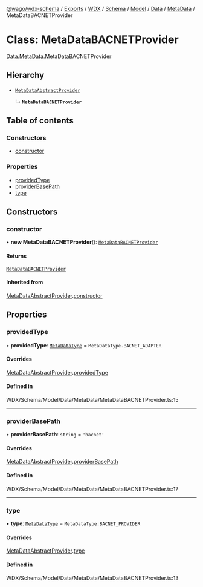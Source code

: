 [@wago/wdx-schema](../README.md) / [Exports](../modules.md) / [WDX](../modules/WDX.md) / [Schema](../modules/WDX.Schema.md) / [Model](../modules/WDX.Schema.Model.md) / [Data](../modules/WDX.Schema.Model.Data.md) / [MetaData](../modules/WDX.Schema.Model.Data.MetaData.md) / MetaDataBACNETProvider

# Class: MetaDataBACNETProvider

[Data](../modules/WDX.Schema.Model.Data.md).[MetaData](../modules/WDX.Schema.Model.Data.MetaData.md).MetaDataBACNETProvider

## Hierarchy

- [`MetaDataAbstractProvider`](WDX.Schema.Model.Data.MetaData.MetaDataAbstractProvider.md)

  ↳ **`MetaDataBACNETProvider`**

## Table of contents

### Constructors

- [constructor](WDX.Schema.Model.Data.MetaData.MetaDataBACNETProvider.md#constructor)

### Properties

- [providedType](WDX.Schema.Model.Data.MetaData.MetaDataBACNETProvider.md#providedtype)
- [providerBasePath](WDX.Schema.Model.Data.MetaData.MetaDataBACNETProvider.md#providerbasepath)
- [type](WDX.Schema.Model.Data.MetaData.MetaDataBACNETProvider.md#type)

## Constructors

### constructor

• **new MetaDataBACNETProvider**(): [`MetaDataBACNETProvider`](WDX.Schema.Model.Data.MetaData.MetaDataBACNETProvider.md)

#### Returns

[`MetaDataBACNETProvider`](WDX.Schema.Model.Data.MetaData.MetaDataBACNETProvider.md)

#### Inherited from

[MetaDataAbstractProvider](WDX.Schema.Model.Data.MetaData.MetaDataAbstractProvider.md).[constructor](WDX.Schema.Model.Data.MetaData.MetaDataAbstractProvider.md#constructor)

## Properties

### providedType

• **providedType**: [`MetaDataType`](../enums/WDX.Schema.Model.Data.MetaData.MetaDataType.md) = `MetaDataType.BACNET_ADAPTER`

#### Overrides

[MetaDataAbstractProvider](WDX.Schema.Model.Data.MetaData.MetaDataAbstractProvider.md).[providedType](WDX.Schema.Model.Data.MetaData.MetaDataAbstractProvider.md#providedtype)

#### Defined in

WDX/Schema/Model/Data/MetaData/MetaDataBACNETProvider.ts:15

___

### providerBasePath

• **providerBasePath**: `string` = `'bacnet'`

#### Overrides

[MetaDataAbstractProvider](WDX.Schema.Model.Data.MetaData.MetaDataAbstractProvider.md).[providerBasePath](WDX.Schema.Model.Data.MetaData.MetaDataAbstractProvider.md#providerbasepath)

#### Defined in

WDX/Schema/Model/Data/MetaData/MetaDataBACNETProvider.ts:17

___

### type

• **type**: [`MetaDataType`](../enums/WDX.Schema.Model.Data.MetaData.MetaDataType.md) = `MetaDataType.BACNET_PROVIDER`

#### Overrides

[MetaDataAbstractProvider](WDX.Schema.Model.Data.MetaData.MetaDataAbstractProvider.md).[type](WDX.Schema.Model.Data.MetaData.MetaDataAbstractProvider.md#type)

#### Defined in

WDX/Schema/Model/Data/MetaData/MetaDataBACNETProvider.ts:13

